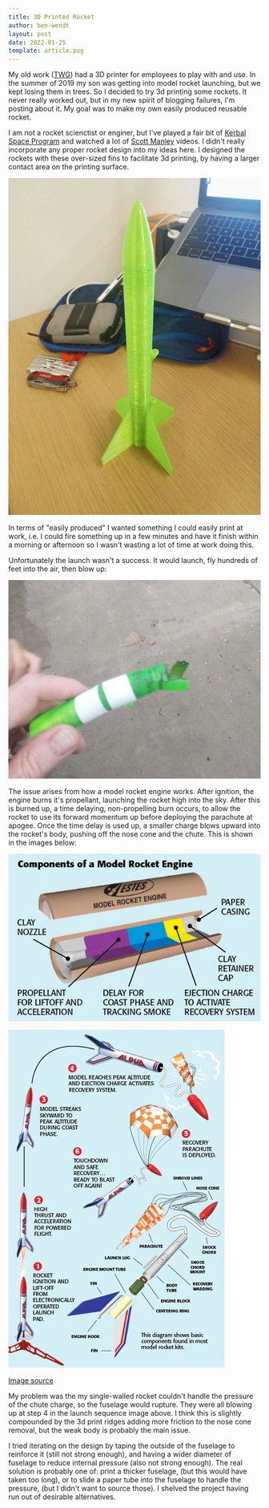 ```yaml
---
title: 3D Printed Rocket
author: ben-wendt
layout: post
date: 2022-01-25
template: article.pug
---
```


My old work ([TWG](http://twg.ca)) had a 3D printer for employees to play with and use. In
the summer of 2019 my son was getting into model rocket launching, but we kept losing
them in trees. So I decided to try 3d printing some rockets. It never really worked out,
but in my new spirit of blogging failures, I'm posting about it. My goal was to make
my own easily produced reusable rocket.

<span class="more"></span>

I am not a rocket scienctist or enginer, but I've played a fair bit of
[Kerbal Space Program](https://www.kerbalspaceprogram.com/)
and watched a lot of [Scott Manley](https://www.youtube.com/channel/UCxzC4EngIsMrPmbm6Nxvb-A)
videos. I didn't really incorporate any proper rocket design into my ideas here. I
designed the rockets with these over-sized fins to facilitate 3d printing, by having a 
larger contact area on the printing surface.

![a 3d printed rocket](rocket1.jpg)

In terms of "easily produced" I wanted something I could easily print at work, i.e. I could 
fire something up in a few minutes and have it finish within a morning or afternoon so I
wasn't wasting a lot of time at work doing this.

Unfortunately the launch wasn't a success. It would launch, fly hundreds of feet into the
air, then blow up:

![failed rocket](failed.jpg)

The issue arises from how a model rocket engine works. After ignition, the engine burns
it's propellant, launching the rocket high into the sky. After this is burned up, a 
time delaying, non-propelling burn occurs, to allow the rocket to use its forward momentum
up before deploying the parachute at apogee. Once the time delay is used up, a smaller
charge blows upward into the rocket's body, pushing off the nose cone and the chute. This is
shown in the images below:

![Components of a model rocket engine](Components-of-a-Model-Rocket-Engine.jpg)

![Flight Sequence](Flight-Sequence.jpg)

[Image source](https://estesrockets.com/get-started/)

My problem was the my single-walled rocket couldn't handle the pressure of the chute charge,
so the fuselage would rupture. They were all blowing up at step 4 in the launch
sequence image above. I think this is slightly compounded by the 3d print ridges 
adding more friction to the nose cone removal, but the weak body is probably the main issue.

I tried iterating on the design by taping the outside of the fuselage to reinforce it (still not strong 
enough), and having a wider diameter of fuselage to reduce internal pressure (also not strong enough). The real solution is 
probably one of: print a thicker fuselage, (but this would have taken too 
long), or to slide a paper tube into the fuselage to handle the
pressure, (but I didn't want to source those). I shelved the project having run out
of desirable alternatives.